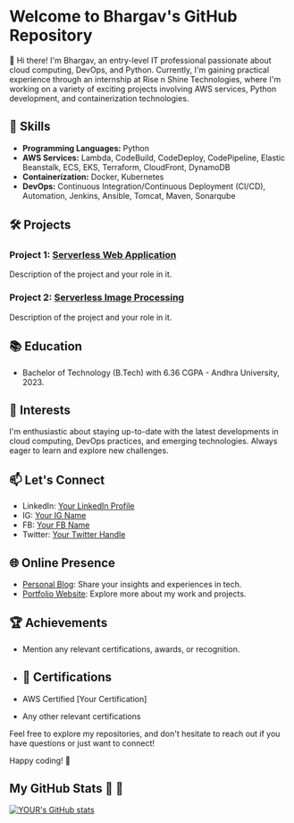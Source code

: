 # Welcome to Bhargav's GitHub Repository

👋 Hi there! I'm Bhargav, an entry-level IT professional passionate about cloud computing, DevOps, and Python. Currently, I'm gaining practical experience through an internship at Rise n Shine Technologies, where I'm working on a variety of exciting projects involving AWS services, Python development, and containerization technologies.

## 🔧 Skills

- **Programming Languages:** Python
- **AWS Services:** Lambda, CodeBuild, CodeDeploy, CodePipeline, Elastic Beanstalk, ECS, EKS, Terraform, CloudFront, DynamoDB
- **Containerization:** Docker, Kubernetes
- **DevOps:** Continuous Integration/Continuous Deployment (CI/CD), Automation, Jenkins, Ansible, Tomcat, Maven, Sonarqube

## 🛠️ Projects

### Project 1: [Serverless Web Application](link-to-repo)
   Description of the project and your role in it.

### Project 2: [Serverless Image Processing](link-to-repo)
   Description of the project and your role in it.

## 📚 Education

- Bachelor of Technology (B.Tech) with 6.36 CGPA - Andhra University, 2023.

## 🌱 Interests

I'm enthusiastic about staying up-to-date with the latest developments in cloud computing, DevOps practices, and emerging technologies. Always eager to learn and explore new challenges.

## 📫 Let's Connect

- LinkedIn: [Your LinkedIn Profile](https://www.linkedin.com/in/aws-bhargav?lipi=urn%3Ali%3Apage%3Ad_flagship3_profile_view_base_contact_details%3B1UtUYxnTSg2Y%2B3uXAhPvDQ%3D%3D)
- IG: [Your IG Name](https://www.instagram.com/bhargavchittuluri/)
- FB: [Your FB Name](https://www.facebook.com/profile.php?id=61553583915757)
- Twitter: [Your Twitter Handle](https://twitter.com/bhargav222666)

## 🌐 Online Presence

- [Personal Blog](https://www.awsbhargav.blogspot.com): Share your insights and experiences in tech.
- [Portfolio Website](https://www.awsbhargav.com): Explore more about my work and projects.

## 🏆 Achievements

- Mention any relevant certifications, awards, or recognition.

- ## 📖 Certifications

- AWS Certified [Your Certification]
- Any other relevant certifications

Feel free to explore my repositories, and don't hesitate to reach out if you have questions or just want to connect!

Happy coding! 🚀

## My GitHub Stats :rocket: :rocket:
[![YOUR's GitHub stats](https://github-readme-stats.vercel.app/api?username=bhargavchittuluri&theme=vue-dark&show_icons=true)](https://github.com/anuraghazra/github-readme-stats)
